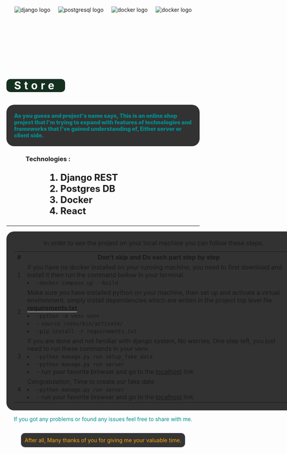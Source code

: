 <div style="display: flex;justify-content: space-evenly;height: 100px;margin:50px 0">
<img src="https://skillicons.dev/icons?i=django"  alt="django logo"/>
<img src="https://cdn.jsdelivr.net/gh/devicons/devicon/icons/postgresql/postgresql-original.svg"  alt="postgresql logo" />
<img src="https://cdn.jsdelivr.net/gh/devicons/devicon/icons/docker/docker-original.svg"  alt="docker logo"  />
<img src="https://cdn.jsdelivr.net/gh/devicons/devicon/icons/react/react-original.svg"  alt="docker logo"  />
</div>
<h1 style="border-radius: 10px;padding:0 20px; color: white;background-color: #163020;display: inline-block; letter-spacing: 8px;">Store</h1>
<p style="color: darkcyan;background-color: #323232;padding: 20px;border-radius: 20px;font-weight: 900">As you guess and project's name says, This is an online shop project that 
I'm trying to expand with features of technologies and frameworks that I've gained understanding of,
Either server or client side.</p>


<h3 style="margin-left:50px;">Technologies :</h3>
<ol style="display: flex; flex-direction: column;font-weight: bolder; margin-left: 100px; font-size:x-large">
<li><b>Django</b> REST</li>
<li>Postgres DB</li>
<li>Docker</li>
<li>React</li>
</ol>


<hr>
<table style="background-color: #323232;padding: 20px;border-radius: 20px; width: 80vw;margin: auto auto;">
    <caption>In order to see the project on your local machine you can follow these steps.</caption>
    <tr>
    <th>#</th>
    <th>Don't skip and Do each part step by step</th>
    </tr>
    <tr>
    <td>1</td>
    <td>If you have no docker Installed on your running machine, you need to first download and install it then run the command bellow in your terminal.
    <li>-<code>docker compose up --build</code></li>
    </td>
    </tr>
    <tr>
    <td>2</td>
    <td>Make sure you have installed python on your machine, then set up and activate a virtual environment. simply install  dependencies which are writen in the project top level file <b style="border-bottom: white 1px solid">requirements.txt</b>
            <li>-<code>python -m venv venv</code></li>
            <li>- <code>source /venv/bin/activate/</code></li> 
            <li>-<code>pip install -r requirements.txt</code></li></td>
    </tr>
    <tr>
    <td>3</td>
    <td>If you are done and not familiar with django system, No worries, One step left, you just need to run these commands in your venv
    <li>-<code>python manage.py run setup_fake_data</code></li>
    <li>-<code>python manage.py run server</code></li>
    <li>- run your favorite browser and go to the <a href="127.0.0.1">localhost</a> link </li>
    </td>
    </tr>
    <tr>
    <td>4</td>
    <td> Congratulation, Time to create our fake date     <li>-<code>python manage.py run server</code></li>
    <li>- run your favorite browser and go to the <a href="127.0.0.1">localhost</a> link </li>
    </td>
    </tr>
</table>
<div style="display: flex;flex-direction: column;align-items: center; ">
<p style="color: darkcyan">If you got any problems or found any issues feel free to share with me.</p>
<p style="color: orange;background-color: #353535;padding: 10px;border-radius: 10px">After all, Many thanks of you for giving me your valuable time.</p></div>